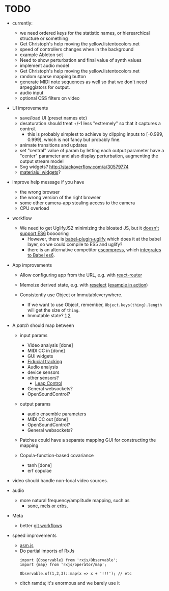 # TODO

* currently:
  * we need ordered keys for the statistic names, or hierearchical structure or something
  * Get Christoph's help moving the yellow.listentocolors.net
  * speed of controllers changes when in the background
  * example Ableton set
  * Need to show perturbation and final value of synth values
  * implement audio model
  * Get Christoph's help moving the yellow.listentocolors.net
  * random sparse mapping button
  * generate MIDI note sequences as well so that we don't need arpeggiators for output.
  * audio input
  * optional CSS filters on video

* UI improvements
  * save/load UI (preset names etc)
  * desaturation should treat +/-1 less "extremely" so that it captures a control.
    * this is probably simplest to achieve by clipping inputs to [-0.999, 0.999], which is not fancy but probably fine.
  * animate transitions and updates
  * set "central" value of param by letting each output parameter have a "center" parameter and also display perturbation, augmenting the output stream model
  * Svg widgets? http://stackoverflow.com/a/30579774
  * [materialui widgets](http://www.material-ui.com/#/components/slider)?

* improve help message if you have

  * the wrong browser
  * the wrong version of the right browser
  * some other camera-app stealing access to the camera
  * CPU overload

* workflow

  * We need to get UglifyJS2 minimizing the bloated JS, but it [doesn't support ES6](https://github.com/mishoo/UglifyJS2/issues/448) booooring
    * However, there is [babel-plugin-uglify](https://www.npmjs.com/package/babel-plugin-uglify) which does it at the babel layer, so we could compile to ES5 and uglify?
    * there is an alternative competitor [escompress](https://github.com/escompress/escompress), which [integrates to Babel es6](https://github.com/escompress/babel-preset-escompress).

* App improvements
  * Allow configuring app from the URL, e.g. with [react-router](https://github.com/reactjs/react-router)
  * Memoize derived state, e.g. with [reselect](https://github.com/reactjs/reselect) ([example in action](http://redux.js.org/docs/recipes/ComputingDerivedData.html))
  * Consistently use Object or Immutableverywhere.

    * If we want to use Object, remember, ``Object.keys(thing).length`` will get the size of ``thing``.
    * Immutable state? [1](https://facebook.github.io/react/docs/advanced-performance.html) [2](https://blog.risingstack.com/the-react-js-way-flux-architecture-with-immutable-js/)

* A *patch* should map between

    * input params

        * Video analysis [done]
        * MIDI CC in [done]
        * GUI widgets
        * [Fiducial tracking](https://github.com/mkalten/reacTIVision/tree/master/ext/libfidtrack)
        * Audio analysis
        * device sensors
        * other sensors?
          * [Leap Control](https://developer.leapmotion.com/getting-started/javascript)
        * General websockets?
        * OpenSoundControl?

    * output params

      * audio ensemble parameters
      * MIDI CC out [done]
      * OpenSoundControl?
      * General websockets?

    * Patches could have a separate mapping GUI for constructing the mapping
    * Copula-function-based covariance

      * tanh [done]
      * erf copulae

* video should handle non-local video sources.
* audio
  * more natural frequency/amplitude mapping, such as
    * [sone, mels or erbs](http://www.icad.org/Proceedings/2006/FergusonCabrera2006.pdf),
* Meta

    * better [git workflows](http://www.toptal.com/git/git-workflows-for-pros-a-good-git-guide)

* speed improvements

  * [asm.js](http://www.slideshare.net/fitc_slideshare/leveraging-asmjsclientside)
  * Do partial imports of RxJs
    ```
    import {Observable} from 'rxjs/Observable';
    import {map} from 'rxjs/operator/map';

    Observable.of(1,2,3)::map(x => x + '!!!'); // etc
    ```
  * ditch ramda; it's enormous and we barely use it
